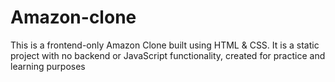 # Amazon-clone
This is a frontend-only Amazon Clone built using HTML & CSS.
It is a static project with no backend or JavaScript functionality, created for practice and learning purposes
